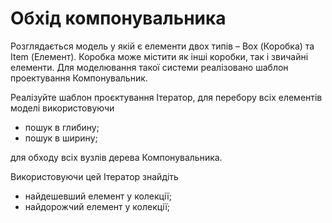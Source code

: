 # Обхід компонувальника

Розглядається модель у якій є елементи двох типів – Box (Коробка) та Item (Елемент). 
Коробка може містити як інші коробки, так і звичайні елементи. 
Для моделювання такої системи реалізовано шаблон проектування Компонувальник.

Реалізуйте шаблон проєктування Ітератор, для перебору всіх елементів моделі використовуючи 
- пошук в глибину;
- пошук в ширину;

для обходу всіх вузлів дерева Компонувальника.

Використовуючи цей Ітератор знайдіть
- найдешевший елемент у колекції;
- найдорожчий елемент у колекції;

